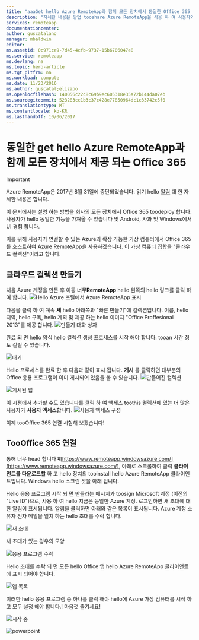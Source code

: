 ```yaml
---
title: "aaaGet hello Azure RemoteApp과 함께 모든 장치에서 동일한 Office 365 환경 | Microsoft Docs"
description: "자세한 내용은 방법 tooshare Azure RemoteApp을 사용 하 여 사용자와 Office 365 앱."
services: remoteapp
documentationcenter: 
author: guscatalano
manager: mbaldwin
editor: 
ms.assetid: 0c971ce9-7d45-4cfb-9737-15b6706047e8
ms.service: remoteapp
ms.devlang: na
ms.topic: hero-article
ms.tgt_pltfrm: na
ms.workload: compute
ms.date: 11/23/2016
ms.author: guscatal;elizapo
ms.openlocfilehash: 140056c22c8c69b9ec605318e35a72b144da07eb
ms.sourcegitcommit: 523283cc1b3c37c428e77850964dc1c33742c5f0
ms.translationtype: MT
ms.contentlocale: ko-KR
ms.lasthandoff: 10/06/2017
---
```

# <a name="get-hello-same-office-365-experience-on-any-device-with-azure-remoteapp"></a>동일한 get hello Azure RemoteApp과 함께 모든 장치에서 제공 되는 Office 365
> [!IMPORTANT]
> Azure RemoteApp은 2017년 8월 31일에 중단되었습니다. 읽기 hello [알림](https://go.microsoft.com/fwlink/?linkid=821148) 대 한 자세한 내용은 합니다.
> 
> 

이 문서에서는 설명 하는 방법을 회사의 모든 장치에서 Office 365 toodeploy 합니다. 사용자가 hello 동일한 기능을 가져올 수 있습니다 및 Android, 사과 및 Windows에서 UI 경험 합니다.

이를 위해 사용자가 연결할 수 있는 Azure의 확장 가능한 가상 컴퓨터에서 Office 365를 호스트하여 Azure RemoteApp을 사용하겠습니다. 이 가상 컴퓨터 집합을 "클라우드 컬렉션"이라고 합니다.

## <a name="create-a-cloud-collection"></a>클라우드 컬렉션 만들기
처음 Azure 계정을 만든 후 이동 너무**RemoteApp** hello 왼쪽의 hello 링크를 클릭 하 여 합니다.
![Hello Azure 포털에서 Azure RemoteApp 표시](./media/remoteapp-tutorial-o365anywhere/1-menu.png)

다음을 클릭 하 여 계속 **새** hello 아래쪽과 "빠른 만들기"에 컬렉션입니다. 이름, hello 지역, hello 구독, hello 계획 및 제공 하는 hello 이미지 "Office Proffesional 2013"를 제공 합니다.
![만들기 대화 상자](./media/remoteapp-tutorial-o365anywhere/2-quickcreate.png)

완료 되 면 hello 양식 hello 컬렉션 생성 프로세스를 시작 해야 합니다. tooan 시간 정도 걸릴 수 있습니다.

![대기](./media/remoteapp-tutorial-o365anywhere/3-waiting.png)

Hello 프로세스를 완료 한 후 다음과 같이 표시 됩니다. **게시** 를 클릭하면 대부분의 Office 응용 프로그램이 이미 게시되어 있음을 볼 수 있습니다.
![만들어진 컬렉션](./media/remoteapp-tutorial-o365anywhere/4-done.png)

![게시된 앱](./media/remoteapp-tutorial-o365anywhere/5-publish.png)

이 시점에서 추가할 수도 있습니다를 클릭 하 여 액세스 toothis 컬렉션에 있는 더 많은 사용자가 **사용자 액세스**합니다.
![사용자 액세스 구성](./media/remoteapp-tutorial-o365anywhere/6-user.png)

이제 tooOffice 365 연결 시험해 보겠습니다!

## <a name="connect-toooffice-365"></a>TooOffice 365 연결
통해 너무 head 합니다 म[https://www.remoteapp.windowsazure.com/](https://www.remoteapp.windowsazure.com/), 아래로 스크롤하여 클릭 **클라이언트를 다운로드할** 하 고 hello 장치의 tooinstall hello Azure RemoteApp 클라이언트입니다. Windows hello 스크린 샷을 아래 됩니다.

Hello 응용 프로그램 시작 되 면 만들라는 메시지가 toosign Microsoft 계정 (이전의 "Live ID")으로, 사용 하 여 hello 지금은 동일한 Azure 계정. 로그인하면 새 초대에 대한 알림이 표시됩니다. 알림을 클릭하면 아래와 같은 목록이 표시됩니다. Azure 계정 소유자 전자 메일을 일치 하는 hello 초대를 수락 합니다.

![새 초대](./media/remoteapp-tutorial-o365anywhere/7-araclient.png)

새 초대가 있는 경우의 모양

![응용 프로그램 수락](./media/remoteapp-tutorial-o365anywhere/8-invitation.png)

Hello 초대를 수락 되 면 모든 hello Office 앱 hello Azure RemoteApp 클라이언트에 표시 되어야 합니다.

![앱 목록](./media/remoteapp-tutorial-o365anywhere/9-work.png)

이러한 hello 응용 프로그램 중 하나를 클릭 해야 hello에 Azure 가상 컴퓨터를 시작 하 고 모두 설정 해야 합니다.! 마음껏 즐기세요!

![시작 중](./media/remoteapp-tutorial-o365anywhere/10-arastart.png)

![powerpoint](./media/remoteapp-tutorial-o365anywhere/11-pp.png)

